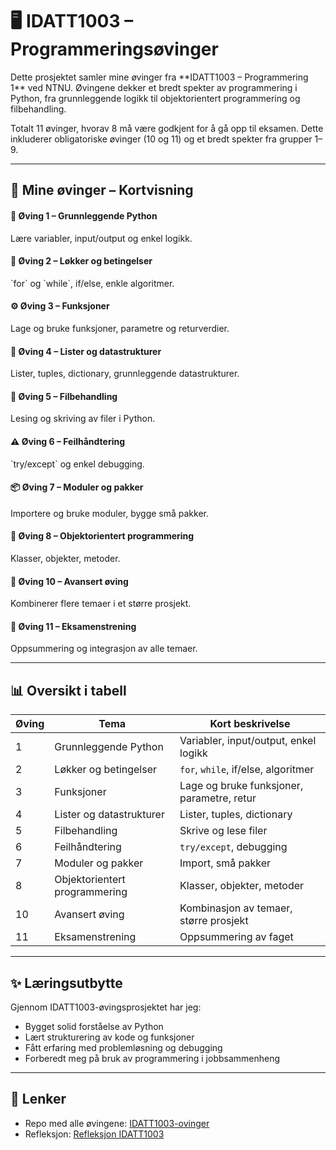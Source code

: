 # 🖥️ IDATT1003 – Programmeringsøvinger

<link rel="stylesheet" href="../assets/style.css">

<div class="page-intro">
  <p>Dette prosjektet samler mine øvinger fra **IDATT1003 – Programmering 1** ved NTNU.  
  Øvingene dekker et bredt spekter av programmering i Python, fra grunnleggende logikk til objektorientert programmering og filbehandling.</p>
  <p>Totalt 11 øvinger, hvorav 8 må være godkjent for å gå opp til eksamen. Dette inkluderer obligatoriske øvinger (10 og 11) og et bredt spekter fra grupper 1–9.</p>
</div>

---

## 📝 Mine øvinger – Kortvisning

<div class="exercise-grid">

  <div class="exercise-card">
    <h4>🐍 Øving 1 – Grunnleggende Python</h4>
    <p>Lære variabler, input/output og enkel logikk.</p>
  </div>

  <div class="exercise-card">
    <h4>🔁 Øving 2 – Løkker og betingelser</h4>
    <p>`for` og `while`, if/else, enkle algoritmer.</p>
  </div>

  <div class="exercise-card">
    <h4>⚙️ Øving 3 – Funksjoner</h4>
    <p>Lage og bruke funksjoner, parametre og returverdier.</p>
  </div>

  <div class="exercise-card">
    <h4>📂 Øving 4 – Lister og datastrukturer</h4>
    <p>Lister, tuples, dictionary, grunnleggende datastrukturer.</p>
  </div>

  <div class="exercise-card">
    <h4>📄 Øving 5 – Filbehandling</h4>
    <p>Lesing og skriving av filer i Python.</p>
  </div>

  <div class="exercise-card">
    <h4>⚠️ Øving 6 – Feilhåndtering</h4>
    <p>`try/except` og enkel debugging.</p>
  </div>

  <div class="exercise-card">
    <h4>📦 Øving 7 – Moduler og pakker</h4>
    <p>Importere og bruke moduler, bygge små pakker.</p>
  </div>

  <div class="exercise-card">
    <h4>🧱 Øving 8 – Objektorientert programmering</h4>
    <p>Klasser, objekter, metoder.</p>
  </div>

  <div class="exercise-card">
    <h4>🚀 Øving 10 – Avansert øving</h4>
    <p>Kombinerer flere temaer i et større prosjekt.</p>
  </div>

  <div class="exercise-card">
    <h4>🎯 Øving 11 – Eksamenstrening</h4>
    <p>Oppsummering og integrasjon av alle temaer.</p>
  </div>

</div>

---

## 📊 Oversikt i tabell

| Øving | Tema | Kort beskrivelse |
|-------|------|-----------------|
| 1     | Grunnleggende Python | Variabler, input/output, enkel logikk |
| 2     | Løkker og betingelser | `for`, `while`, if/else, algoritmer |
| 3     | Funksjoner | Lage og bruke funksjoner, parametre, retur |
| 4     | Lister og datastrukturer | Lister, tuples, dictionary |
| 5     | Filbehandling | Skrive og lese filer |
| 6     | Feilhåndtering | `try/except`, debugging |
| 7     | Moduler og pakker | Import, små pakker |
| 8     | Objektorientert programmering | Klasser, objekter, metoder |
| 10    | Avansert øving | Kombinasjon av temaer, større prosjekt |
| 11    | Eksamenstrening | Oppsummering av faget |

---

## ✨ Læringsutbytte

Gjennom IDATT1003-øvingsprosjektet har jeg:  

- Bygget solid forståelse av Python  
- Lært strukturering av kode og funksjoner  
- Fått erfaring med problemløsning og debugging  
- Forberedt meg på bruk av programmering i jobbsammenheng  

---

## 🔗 Lenker

- Repo med alle øvingene: [IDATT1003-ovinger](https://github.com/Marjoni-fj/IDATT1003-ovinger)  
- Refleksjon: [Refleksjon IDATT1003](../reflections/course_reflection.md)

